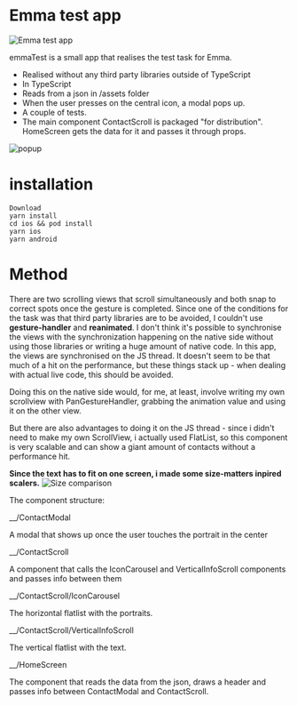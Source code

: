 # Emma test app
![Emma test app](https://s8.gifyu.com/images/popup.gif "Emma test app")



emmaTest is a small app that realises the test task for Emma.


- Realised without any third party libraries outside of TypeScript
- In TypeScript
- Reads from a json in /assets folder
- When the user presses on the central icon, a modal pops up.
- A couple of tests.
- The main component ContactScroll is packaged "for distribution". HomeScreen gets the data for it and passes it through props.


![popup](https://i.imgur.com/Jr5DYkL.gif "popup")


# installation
```
Download
yarn install
cd ios && pod install
yarn ios
yarn android
```

# Method
There are two scrolling views that scroll simultaneously and both snap to correct spots once the gesture is completed.
Since one of the conditions for the task was that third party libraries are to be avoided, I couldn't use **gesture-handler** and **reanimated**. I don't think it's possible to synchronise the views with the synchronization happening on the native side without using those libraries or writing a huge amount of native code. In this app, the views are synchronised on the JS thread. It doesn't seem to be that much of a hit on the performance, but these things stack up - when dealing with actual live code, this should be avoided.


Doing this on the native side would, for me, at least, involve writing my own scrollview with PanGestureHandler, grabbing the animation value and using it on the other view.


But there are also advantages to doing it on the JS thread - since i didn't need to make my own ScrollView, i actually used FlatList, so this component is very scalable and can show a giant amount of contacts without a performance hit.


**Since the text has to fit on one screen, i made some size-matters inpired scalers.**
![Size comparison](https://i.imgur.com/Qzs20g0.png "Size comparison")


The component structure:

__/ContactModal

A modal that shows up once the user touches the portrait in the center

__/ContactScroll

A component that calls the IconCarousel and VerticalInfoScroll components and passes info between them

__/ContactScroll/IconCarousel

The horizontal flatlist with the portraits.

__/ContactScroll/VerticalInfoScroll

The vertical flatlist with the text.

__/HomeScreen

The component that reads the data from the json, draws a header and passes info between ContactModal and ContactScroll.




